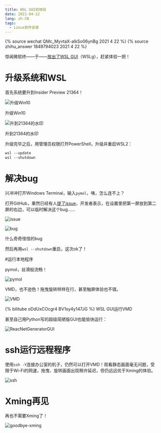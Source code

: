 ```yaml
---
title: WSL GUI初体验
date: 2021-04-22
lang: zh-CN
tags:
  - Linux软件安装
---
```


{% source wechat QMc_MyvtaX-aIkSo06ynBg 2021 4 22 %}
{% source zhihu_answer 1849794023 2021 4 22 %}

惊闻微软终——于——[放出了WSL GUI](https://devblogs.microsoft.com/commandline/the-initial-preview-of-gui-app-support-is-now-available-for-the-windows-subsystem-for-linux-2/)（WSLg），赶紧体验一把！

# 升级系统和WSL

首先系统要升到Insider Preview 21364！

![升级Win10](https://pic2.zhimg.com/80/v2-b03ee70364970448c7ae6b6679d802cf.jpg)

升级Win10

![升到21364的水印](https://pic4.zhimg.com/80/v2-e8b796248fec4fccbd16ccf49a17cdaa.jpg)

升到21364的水印

升级完毕之后，用管理员权限打开PowerShell，升级并重启WSL2：

```ps
wsl --update
wsl --shutdown
```

# 解决bug

兴冲冲打开Windows Terminal，输入`pymol`，咦，怎么连不上？

打开GitHub，果然已经有人[提了issue](https://github.com/microsoft/wslg/issues/19)，开发者表示，在设置里把第一屏放到第二屏的右边，可以临时解决这个bug……

![issue](https://pic1.zhimg.com/80/v2-f85b29f786604977d25346ab7945c38a.jpg)

![bug](https://pic2.zhimg.com/80/v2-f65f48e989e3ce24134d62aebd243baf.jpg)

什么奇奇怪怪的bug

然后再用`wsl --shutdown`重启，这次ok了！

#运行本地程序

pymol，丝滑般流畅！

![pymol](https://pic4.zhimg.com/80/v2-4a272f28f3ef500daf0ff6353618df3e.jpg)

VMD，也不逊色！拖曳旋转样样在行，甚至触屏体验也不错。

![VMD](https://pic2.zhimg.com/80/v2-cf443ad0d524d8853e0fa77d914b3a60.jpg)

{% bilitube oDdUxCOcgr4 BV1sy4y147JG %}
WSL GUI运行VMD

甚至自己用Python写的超级简陋版GUI也能愉快运行：

![ReacNetGeneratorGUI](https://pic1.zhimg.com/80/v2-917e9c02ad914c0df3712b0103442fa8.jpg)

# ssh运行远程程序

使用`ssh -Y`连接办公室的机子，仍然可以打开VMD！观看静态画面毫无问题，受限于Wi-Fi的网速，拖曳、旋转画面出现稍许延迟，但仍远远优于Xming的体验。

![ssh](https://pic1.zhimg.com/v2-dd5096fe848cfd7f1f1bb61846d557e4.jpg)

# Xming再见

再也不需要Xming了！

![goodbye-xming](https://pic2.zhimg.com/v2-36d15b5191fe49c3ec469981ae5c2a54.jpg)
